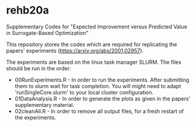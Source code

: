 # rehb20a
Supplementary Codes for "Expected Improvement versus Predicted Value in Surrogate-Based Optimization"

This repository stores the codes which are required for replicating the papers' experiments (https://arxiv.org/abs/2001.02957).

The experiments are based on the linux task manager SLURM.
The files should be run in the order:
* 00RunExperiments.R - In order to run the experiments. After submitting them to slurm wait for task completion. You will might need to adapt 'runSingleCore.slurm' to your local cluster configuration.
* 01DataAnalysis.R - In order to generate the plots as given in the papers' supplementary material.
* 02cleanAll.R - In order to remove all output files, for a fresh restart of the experiments.
